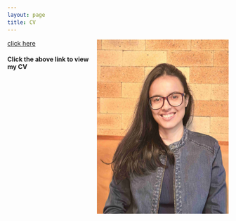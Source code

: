 ```yaml
---
layout: page
title: CV
---
```




<html>
  <body>
  <img align="right" width="300" height="396" src="/CV_photo.jpg">
  </body>
</html>

[click here](https://maumitabhaumik.github.io/Bhaumik_CV__2023.pdf)

<h4>Click the above link to view my CV</h4> 







